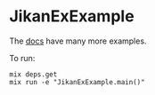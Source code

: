 # JikanExExample

The [docs](https://hexdocs.pm/jikan_ex/JikanEx.Request.html) have many more examples.

To run:

```
mix deps.get
mix run -e "JikanExExample.main()"
```
